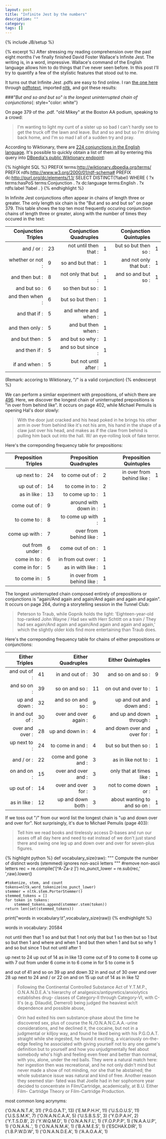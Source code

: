 ```yaml
---
layout: post
title: "Infinite Jest by the numbers"
description: ""
category:
tags: []
---
```

{% include JB/setup %}

{% excerpt %}
After stressing my reading comprehension over the past eight months I've finally finished David Foster Wallace's Infinite Jest. The writing is, in a word, impressive. Wallace's command of the English language allows him to do things that I've never seen before. In this post I'll try to quantify a few of the stylistic features that stood out to me.

It turns out that Infinite Jest .pdfs are easy to find online. I ran [the one here](http://nkelber.com/engl295/blog/2012/07/03/playing-with-infinite-jests-corpus-exploring-tradition-literature-electronically/) through [pdftotext](https://en.wikipedia.org/wiki/Pdftotext), imported [nltk](http://www.nltk.org), and got these results:

###*"But and so and but so" is the longest uninterrupted chain of conjunctions*{: style="color: white"}

On page 379 of the .pdf. "old Mikey" at the Boston AA podium, speaking to a crowd:

> I'm wanting to light my cunt of a sister up so bad I can't hardly see to get the truck off the lawn and leave. But and so and but so I'm
driving back home, and I'm so mad I all of a sudden try and pray.

According to Wiktionary, there are [224 conjunctions in the English language](https://en.wiktionary.org/wiki/Category:English_conjunctions). It's possible to quickly obtain a list of them all by entering this query into [DBpedia's public Wiktionary endpoint](http://wiktionary.dbpedia.org/sparql):

{% highlight SQL %}
PREFIX terms:<http://wiktionary.dbpedia.org/terms/>
PREFIX rdfs:<http://www.w3.org/2000/01/rdf-schema#>
PREFIX dc:<http://purl.org/dc/elements/1.1/>
SELECT DISTINCT(?label)
WHERE {
  ?x terms:hasPoS terms:Conjunction .
  ?x dc:language terms:English .
  ?x rdfs:label ?label .
}
{% endhighlight %}

In Infinite Jest conjunctions often appear in chains of length three or greater. The only length six chain is the "But and so and but so" on page 379. This table shows the top ten most frequently occuring conjunction chains of length three or greater, along with the number of times they occured in the text:

| Conjunction Triples |  | Conjunction Quadruples |  | Conjunction Quintuples |  |
|-:|:-|-:|:-|-:|:-|
| and / or :| 23 | not until then that :| 1 | but so but then so :| 1 |
| whether or not :| 9 | so and but that :| 1 | and not only that but :| 1 |
| and then but :| 8 | not only that but :| 1 | and so and but so :| 1 |
| and but so :| 6 | so then but so :| 1 |  |  |
| and then when :| 6 | but so but then :| 1 |   |   |
| and that if :| 5 | and where and when :| 1 |   |   |
| and then only :| 5 | and but then when :| 1 |   |   |
| and but then :| 5 | and but so why :| 1 |   |   |
| and then if :| 5 | and so but since :| 1 |   |   |
| if and when :| 5 | but not until after :| 1 |   |   |

(Remark: accoring to Wiktionary, "/" is a valid conjunction)
{% endexcerpt %}


We can perform a simliar experiment with prepositions, of which there are [496](https://en.wiktionary.org/wiki/Category:English_prepositions). Here, we discover the longest chain of uninterrupted prepositions is "in over from behind like". It occurs on page 402, while Michael Pemulis is opening Hal's door slowly:

>With the door just cracked and his head poked in he brings his other arm in over from behind like it's not his arm, his hand in the shape of a claw just over his head, and makes as if the claw from behind is pulling him back out into the hall. W/ an eye-rolling look of fake terror.

Here's the correponding frequency table for prepositions:

| Preposition Triples |  | Preposition Quadruples |  | Preposition Quintuples |  |
|-:|:-|-:|:-|-:|:-|
| up next to :| 24 | to come out of :| 2 | in over from behind like :| 1 |
| up out of :| 14 | to come in to :| 2 |   |   |
| as in like :| 13 | to come up to :| 1 |   |   |
| come out of :| 9 | around with down in :| 1 |   |   |
| to come to :| 8 | to come up with :| 1 |   |   |
| come up with :| 7 | over from behind like :| 1 |   |   |
| out from under :| 6 | come out of on :| 1 |   |   |
| come in to :| 6 | in from out over :| 1 |   |   |
| come in for :| 5 | as in with like :| 1 |   |   |
| to come in :| 5 | in over from behind like :| 1 |   |   |

The longest uninterrupted chain composed entirely of prepositions or conjunctions is "again/And again and again/And again and again and again". It occurs on page 264, during a storytelling session in the Tunnel Club:

>Peterson to Traub, while Gopnik holds the light: 'Eighteen-year-old top-ranked John Wayne / Had sex with Herr Schtitt on a
train / They had sex again/And again and again/And again and again and again,' which the slightly older kids find more
entertaining than Traub does.

Here's the correponding frequency table for chains of either prepositions or conjunctions:

| Either Triples |  | Either Quadruples |  | Either Quintuples |  |
|-:|:-|-:|:-|-:|:-|
| and out of :| 41 | in and out of :| 30 | and so on and so :| 9 |
| and so on :| 39 | so on and so :| 11 | on out and over to :| 1 |
| up and down :| 32 | and so on and so :| 9 | up and out and down and :| 1 |
| in and out of :| 30 | over and over again :| 6 | and up and down through :| 1 |
| over and over :| 28 | up and down in :| 4 | and down over and over for :| 1 |
| up next to :| 24 | to come in and :| 4 | but so but then so :| 1 |
| and / or :| 22 | come and gone and :| 3 | as in like not to :| 1 |
| on and on :| 15 | over and over and :| 3 | only that at times like :| 1 |
| up out of :| 14 | over and over for :| 3 | not to come down or :| 1 |
| as in like :| 12 | up and down both :| 3 | about wanting to and so on :| 1 |

If we toss out "/" from our word list the longest chain is "up and down over and over for". Not surprisingly, it's due to Michael Pemulis (page 403):

>Tell him we read books and tirelessly access D-bases and run our asses off all day here and need to eat instead of we don't just stand there and swing one leg up and down over and over for seven-plus figures.



{% highlight python %}
def vocabulary_size(raw):
    """
    Compute the number of distinct words (stemmed)
    ignores non-ascii letters
    """
    #remove non-ascii letters
    rec = re.compile('[^A-Za-z ]')
    no_punct_lower = re.sub(rec,' ',raw).lower()

    #tokenize, stem, and count
    tokens=nltk.word_tokenize(no_punct_lower)
    stemmer = nltk.stem.PorterStemmer()
    stemmed_tokens = []
    for token in tokens:
        stemmed_tokens.append(stemmer.stem(token))
    return len(set(stemmed_tokens))

print("words in vocabulary:\t",vocabulary_size(raw))
{% endhighlight %}

words in vocabulary:	 20584









not until then that 	 1
so and but that 	 1
not only that but 	 1
so then but so 	 1
but so but then 	 1
and where and when 	 1
and but then when 	 1
and but so why 	 1
and so but since 	 1
but not until after 	 1


up next to 	 24
up out of 	 14
as in like 	 13
come out of 	 9
to come to 	 8
come up with 	 7
out from under 	 6
come in to 	 6
come in for 	 5
to come in 	 5


and out of 	 41
and so on 	 39
up and down 	 32
in and out of 	 30
over and over 	 28
up next to 	 24
and / or 	 22
on and on 	 15
up out of 	 14
as in like 	 12








>Following the Continental Controlled Substance Act of Y.T.M.P., O.N.A.N.D.E.A.'s hierarchy of analgesics/antipyretics/anxiolytics establishes drug-
classes of Category-II through Category-VI, with C-II's (e.g. Dilaudid, Demerol) being judged the heaviest w/r/t dependence and possible abuse,

>Orin had exited his own substance-phase
about the time he discovered sex, plus of course the N./O.N.A.N.C.A.A.-urine considerations, and he declined it, the cocaine, but
not in a judgmental or killjoy way, and found he liked being with his P.G.O.A.T. straight while she ingested, he found it exciting,
a vicariously on-the-edge feeling he associated with giving yourself not to any one game's definition but to yourself and how you
unjudgmentally feel about somebody who's high and feeling even freer and better than normal, with you, alone, under the red
balls. They were a natural match here: her ingestion then was recreational, and he not only didn't mind but never made a show of
not minding, nor she that he abstained; the whole substance issue was natural and kind of free. Another reason they seemed star-
fated was that Joelle had in her sophomore year decided to concentrate in Film/Cartridge, academically, at B.U. Either Film-
Cartridge Theory or Film-Cartridge Production.

most common long acrynyms:

('O.N.A.N.T.A', 31)
('P.G.O.A.T', 13)
('E.M.P.H.H', 11)
('U.S.O.U.S', 11)
('U.S.S.M.K', 7)
('O.N.A.N.C.A.A', 5)
('U.S.B.S.S', 3)
('Y.D.P.A.H', 2)
('Y.T.S.D.B', 2)
('Y.W.Q.M.D', 1)
('O.N.A.N.F.L', 1)
('F.O.P.P.P', 1)
('N.A.A.U.P', 1)
('O.N.A.N..', 1)
('O.N.A.N.M.A', 1)
('B.A.M.E.S', 1)
('ESCHAX.DIR', 1)
('I.B.P.W.D.W', 1)
('O.N.A.N.D.E.A', 1)
('A.A.O.A.A', 1)


